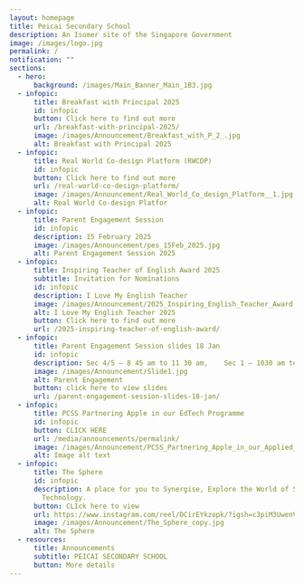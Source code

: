 ```yaml
---
layout: homepage
title: Peicai Secondary School
description: An Isomer site of the Singapore Government
image: /images/logo.jpg
permalink: /
notification: ""
sections:
  - hero:
      background: /images/Main_Banner_Main_1B3.jpg
  - infopic:
      title: Breakfast with Principal 2025
      id: infopic
      button: Click here to find out more
      url: /breakfast-with-principal-2025/
      image: /images/Announcement/Breakfast_with_P_2_.jpg
      alt: Breakfast with Principal 2025
  - infopic:
      title: Real World Co-design Platform (RWCDP)
      id: infopic
      button: Click here to find out more
      url: /real-world-co-design-platform/
      image: /images/Announcement/Real_World_Co_design_Platform__1.jpg
      alt: Real World Co-design Platfor
  - infopic:
      title: Parent Engagement Session
      id: infopic
      description: 15 February 2025
      image: /images/Announcement/pes_15Feb_2025.jpg
      alt: Parent Engagement Session 2025
  - infopic:
      title: Inspiring Teacher of English Award 2025
      subtitle: Invitation for Nominations
      id: infopic
      description: I Love My English Teacher
      image: /images/Announcement/2025_Inspiring_English_Teacher_Award.png
      alt: I Love My English Teacher 2025
      button: Click here to find out more
      url: /2025-inspiring-teacher-of-english-award/
  - infopic:
      title: Parent Engagement Session slides 18 Jan
      id: infopic
      description: Sec 4/5 – 8 45 am to 11 30 am,    Sec 1 – 1030 am to 130 pm
      image: /images/Announcement/Slide1.jpg
      alt: Parent Engagement
      button: click here to view slides
      url: /parent-engagement-session-slides-18-jan/
  - infopic:
      title: PCSS Partnering Apple in our EdTech Programme
      id: infopic
      button: CLICK HERE
      url: /media/announcements/permalink/
      image: /images/Announcement/PCSS_Partnering_Apple_in_our_Applied_Learning_Programme_2.jpg
      alt: Image alt text
  - infopic:
      title: The Sphere
      id: infopic
      description: A place for you to Synergise, Explore the World of Science and
        Technology.
      button: CLIck here to view
      url: https://www.instagram.com/reel/DCirEYkzopk/?igsh=c3piM3UwenVtcDE5
      image: /images/Announcement/The_Sphere_copy.jpg
      alt: The Sphere
  - resources:
      title: Announcements
      subtitle: PEICAI SECONDARY SCHOOL
      button: More details
---
```

